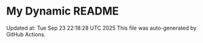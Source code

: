 # My Dynamic README
Updated at: Tue Sep 23 22:18:28 UTC 2025
This file was auto-generated by GitHub Actions.
